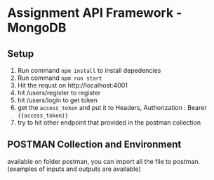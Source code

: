 Assignment API Framework - MongoDB
==============

Setup
------------
1. Run command `npm install` to install depedencies
2. Run command `npm run start`
3. Hit the requst on http://localhost:4001
4. hit /users/register to register
5. hit /users/login to get token
6. get the `access_token` and put it to Headers, Authorization : Bearer `{{access_token}}`
7. try to hit other endpoint that provided in the postman collection

POSTMAN Collection and Environment
------------
available on folder postman, you can import all the file to postman. (examples of inputs and outputs are available)